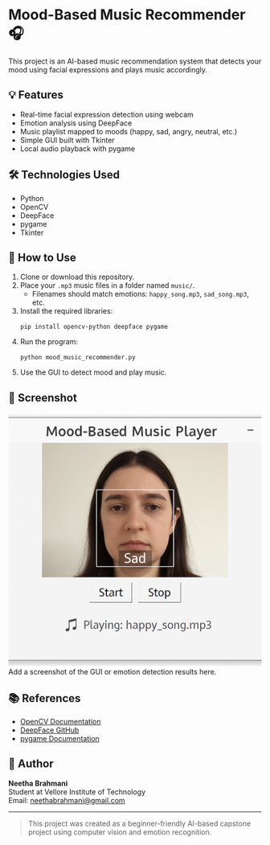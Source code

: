 

# Mood-Based Music Recommender 🎧

This project is an AI-based music recommendation system that detects your mood using facial expressions and plays music accordingly.

## 💡 Features

- Real-time facial expression detection using webcam
- Emotion analysis using DeepFace
- Music playlist mapped to moods (happy, sad, angry, neutral, etc.)
- Simple GUI built with Tkinter
- Local audio playback with pygame

## 🛠️ Technologies Used

- Python
- OpenCV
- DeepFace
- pygame
- Tkinter

## 📁 How to Use

1. Clone or download this repository.
2. Place your `.mp3` music files in a folder named `music/`.
   - Filenames should match emotions: `happy_song.mp3`, `sad_song.mp3`, etc.
3. Install the required libraries:
   ```
   pip install opencv-python deepface pygame
   ```
4. Run the program:
   ```
   python mood_music_recommender.py
   ```
5. Use the GUI to detect mood and play music.

## 📸 Screenshot
![App Screenshot](screenshot.png)
Add a screenshot of the GUI or emotion detection results here.

## 📚 References

- [OpenCV Documentation](https://docs.opencv.org)
- [DeepFace GitHub](https://github.com/serengil/deepface)
- [pygame Documentation](https://www.pygame.org/docs)

## 🔗 Author

**Neetha Brahmani**  
Student at Vellore Institute of Technology  
Email: neethabrahmani@gmail.com

---

> This project was created as a beginner-friendly AI-based capstone project using computer vision and emotion recognition.

